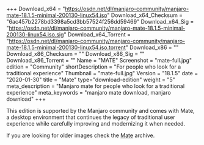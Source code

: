 +++
Download_x64 = "https://osdn.net/dl/manjaro-community/manjaro-mate-18.1.5-minimal-200130-linux54.iso"
Download_x64_Checksum = "6ac457b2278bd3398a5cd3bb57524f256dd59469"
Download_x64_Sig = "https://osdn.net/dl/manjaro-community/manjaro-mate-18.1.5-minimal-200130-linux54.iso.sig"
Download_x64_Torrent = "https://osdn.net/dl/manjaro-community/manjaro-community/manjaro-mate-18.1.5-minimal-200130-linux54.iso.torrent"
Download_x86 = ""
Download_x86_Checksum = ""
Download_x86_Sig = ""
Download_x86_Torrent = ""
Name = "MATE"
Screenshot = "mate-full.jpg"
edition = "Community"
shortDescription = "For people who look for a traditional experience"
Thumbnail = "mate-full.jpg"
Version = "18.1.5"
date = "2020-01-30"
title = "Mate"
type="download-edition"
weight = "5"
meta_description = "Manjaro mate for people who look for a traditional experience"
meta_keywords = "manjaro mate download, manjaro download"
+++

This edition is supported by the Manjaro community and comes with Mate, a desktop environment that continues the legacy of traditional user experience while carefully improving and modernizing it when needed.

If you are looking for older images check the [Mate](https://osdn.net/projects/manjaro-archive/storage/mate/) archive.


